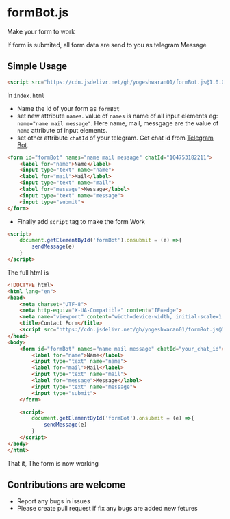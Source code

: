 # formBot.js

Make your form to work

If form is submited, all form data are send to you as telegram Message

## Simple Usage

```html
<script src="https://cdn.jsdelivr.net/gh/yogeshwaran01/formBot.js@1.0.0/formBot.min.js" ></script>
```
In `index.html`

- Name the id of your form as `formBot`
- set new attribute `names`. value of `names` is name of all input elements eg: `name="name mail message"`. Here name, mail, messgage are the value of `name` attribute of input elements.
- set other attribute `chatId` of your telegram. Get chat id from [Telegram Bot](https://t.me/chatIDrobot).

```html
<form id="formBot" names="name mail message" chatId="104753182211">
    <label for="name">Name</label>
    <input type="text" name="name">
    <label for="mail">Mail</label>
    <input type="text" name="mail">
    <label for="message">Message</label>
    <input type="text" name="message">
    <input type="submit">
</form>
```

- Finally add `script` tag to make the form Work

```html
<script>
    document.getElementById('formBot').onsubmit = (e) =>{
        sendMessage(e)
    }
</script>
```

The full html is

```html
<!DOCTYPE html>
<html lang="en">
<head>
    <meta charset="UTF-8">
    <meta http-equiv="X-UA-Compatible" content="IE=edge">
    <meta name="viewport" content="width=device-width, initial-scale=1.0">
    <title>Contact Form</title>
    <script src="https://cdn.jsdelivr.net/gh/yogeshwaran01/formBot.js@1.0.0/formBot.min.js" ></script>
</head>
<body>
    <form id="formBot" names="name mail message" chatId="your_chat_id">
        <label for="name">Name</label>
        <input type="text" name="name">
        <label for="mail">Mail</label>
        <input type="text" name="mail">
        <label for="message">Message</label>
        <input type="text" name="message">
        <input type="submit">
    </form>

    <script>
        document.getElementById('formBot').onsubmit = (e) =>{
            sendMessage(e)
        }
    </script>
</body>
</html>

```

That it, The form is now working

## Contributions are welcome

- Report any bugs in issues
- Please create pull request if fix any bugs are added new fetures
